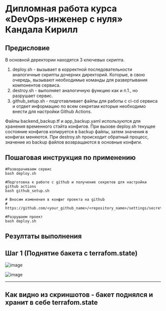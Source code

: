 # Дипломная работа курса «DevOps-инженер с нуля» Кандала Кирилл

## Предисловие

В основной деректории находятся 3 ключевых скрипта.
1. deploy.sh - вызывает в корректной последовательности аналогичные скрипты дочерних директорий. Которые, в свою очередь, вызывают необходимые команды для развертывания компонентов сервиса.
2. destroy.sh - выполняет аналогичную функцию как и п.1., но разрушает сервис.
3. github_setup.sh - подготавливает файлы для работы с ci-cd сервиса и отдвет информацию по всем секретам которые необходимо внести для настройки Github Actions.

Файлы backend_backup.tf и app_backup.yaml используются для хранения временного стэйта конфигов. При вызове deploy.sh текущее состояние конфигов копируется в backup файлы, затем значения в конфигах меняются. При destroy.sh происходит обратный процесс, значение из backup файлов возвращаются в основные конфиги.

## Пошаговая инструкция по применению

```
#Разворачиваем сервис
bash deploy.sh 
``` 
```
#Подготовка к работе с github и получение секретов для настройки github actions
bash github_setup.sh
```
```
# Вносим изменения в конфиг проекта на github
# https://github.com/<your_github_name>/<repository_name>/settings/secrets/actions
```
```
#Разрушаем проект
bash deploy.sh 
```

## Резултаты выполнения
## Шаг 1 (Поднятие бакета с terrafom.state)

![image](https://github.com/user-attachments/assets/a8ed13ec-5270-4d33-86d6-08031e7a594a)

![image](https://github.com/user-attachments/assets/d80f3c7e-423a-4af8-a9f8-474c2c4b5897)

---
Как видно из скриншотов - бакет поднялся и хранит в себе terrafom.state
---



